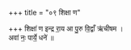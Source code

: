 +++
title = "०९ शिक्षा ण"

+++
शिक्षा॑ ण इन्द्र रा॒य आ पु॒रु वि॒द्वाँ ऋ॑चीषम ।  
अवा॑ नः॒ पार्ये॒ धने॑ ॥